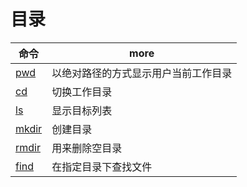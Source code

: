 # 目录

| 命令                                  | more                                 |
| ------------------------------------- | ------------------------------------ |
| [pwd](http://man.linuxde.net/pwd)     | 以绝对路径的方式显示用户当前工作目录 |
| [cd](http://man.linuxde.net/cd)       | 切换工作目录                         |
| [ls](http://man.linuxde.net/ls)       | 显示目标列表                         |
| [mkdir](http://man.linuxde.net/mkdir) | 创建目录                             |
| [rmdir](http://man.linuxde.net/rmdir) | 用来删除空目录                       |
| [find](http://man.linuxde.net/find)   | 在指定目录下查找文件                 |
